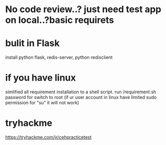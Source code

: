 # No code review..? just need test app on local..?basic requirets
# bulit in Flask 
install python flask, redis-server, python redisclient

# if you have linux
simlified all requirement installation to a shell script.
run /requirement.sh
password for switch to root
(if ur user account in linux have limited sudo permission for "su" it will not work)

# tryhackme
https://tryhackme.com/jr/cehpracticetest
